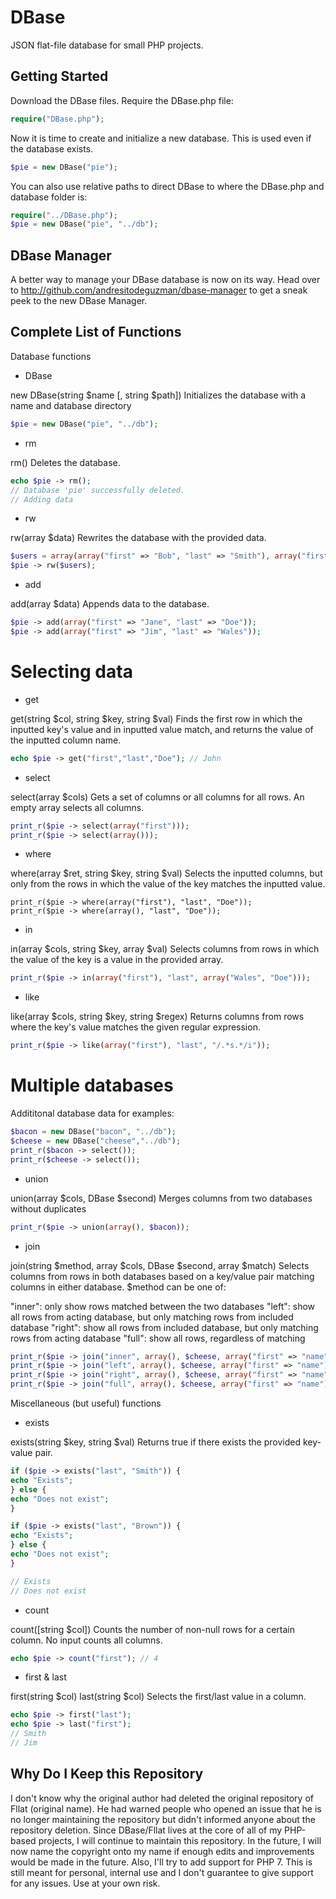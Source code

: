 # DBase
JSON flat-file database for small PHP projects.


## Getting Started
Download the DBase files. Require the DBase.php file:

```php
require("DBase.php");
```

Now it is time to create and initialize a new database. This is used even if the database exists.

```php
$pie = new DBase("pie");
```

You can also use relative paths to direct DBase to where the DBase.php and database folder is:

```php
require("../DBase.php");
$pie = new DBase("pie", "../db");
```

## DBase Manager
A better way to manage your DBase database is now on its way. Head over to http://github.com/andresitodeguzman/dbase-manager to get a sneak peek to the new DBase Manager. 


## Complete List of Functions
Database functions

- DBase

new DBase(string $name [, string $path])
Initializes the database with a name and database directory

```php
$pie = new DBase("pie", "../db");
```

- rm

rm()
Deletes the database.

```php
echo $pie -> rm();
// Database 'pie' successfully deleted.
// Adding data
```

- rw

rw(array $data)
Rewrites the database with the provided data.

```php
$users = array(array("first" => "Bob", "last" => "Smith"), array("first" => "John", "last" => "Doe"));
$pie -> rw($users);
```

- add

add(array $data)
Appends data to the database.

```php
$pie -> add(array("first" => "Jane", "last" => "Doe"));
$pie -> add(array("first" => "Jim", "last" => "Wales"));
```

# Selecting data

- get

get(string $col, string $key, string $val)
Finds the first row in which the inputted key's value and in inputted value match, and returns the value of the inputted column name.

```php
echo $pie -> get("first","last","Doe"); // John
```

- select

select(array $cols)
Gets a set of columns or all columns for all rows. An empty array selects all columns.

```php
print_r($pie -> select(array("first")));
print_r($pie -> select(array()));
```

- where

where(array $ret, string $key, string $val)
Selects the inputted columns, but only from the rows in which the value of the key matches the inputted value.

```
print_r($pie -> where(array("first"), "last", "Doe"));
print_r($pie -> where(array(), "last", "Doe"));
```

- in

in(array $cols, string $key, array $val)
Selects columns from rows in which the value of the key is a value in the provided array. 

```php
print_r($pie -> in(array("first"), "last", array("Wales", "Doe")));
```

- like

like(array $cols, string $key, string $regex)
Returns columns from rows where the key's value matches the given regular expression.

```php
print_r($pie -> like(array("first"), "last", "/.*s.*/i"));
```

# Multiple databases

Addititonal database data for examples:

```php
$bacon = new DBase("bacon", "../db");
$cheese = new DBase("cheese","../db");
print_r($bacon -> select());
print_r($cheese -> select());
```
- union

union(array $cols, DBase $second)
Merges columns from two databases without duplicates

```php
print_r($pie -> union(array(), $bacon));
```

- join

join(string $method, array $cols, DBase $second, array $match)
Selects columns from rows in both databases based on a key/value pair matching columns in either database. $method can be one of:

"inner": only show rows matched between the two databases
"left": show all rows from acting database, but only matching rows from included database
"right": show all rows from included database, but only matching rows from acting database
"full": show all rows, regardless of matching

```php
print_r($pie -> join("inner", array(), $cheese, array("first" => "name")));
print_r($pie -> join("left", array(), $cheese, array("first" => "name")));
print_r($pie -> join("right", array(), $cheese, array("first" => "name")));
print_r($pie -> join("full", array(), $cheese, array("first" => "name")));
```

Miscellaneous (but useful) functions

- exists

exists(string $key, string $val)
Returns true if there exists the provided key-value pair.

```php
if ($pie -> exists("last", "Smith")) {
echo "Exists";
} else {
echo "Does not exist";
}

if ($pie -> exists("last", "Brown")) {
echo "Exists";
} else {
echo "Does not exist";
}

// Exists
// Does not exist
```

- count

count([string $col])
Counts the number of non-null rows for a certain column. No input counts all columns.

```php
echo $pie -> count("first"); // 4
```

- first & last

first(string $col)
last(string $col)
Selects the first/last value in a column.

```php
echo $pie -> first("last");
echo $pie -> last("first");
// Smith
// Jim
```

## Why Do I Keep this Repository
I don't know why the original author had deleted the original repository of Fllat (original name). He had warned people who opened an issue that he is no longer maintaining the repository but didn't informed anyone about the repository deletion. Since DBase/Fllat lives at the core of all of my PHP-based projects, I will continue to maintain this repository. In the future, I will now name the copyright onto my name if enough edits and improvements would be made in the future. Also, I'll try to add support for PHP 7. This is still meant for personal, internal use and I don't guarantee to give support for any issues. Use at your own risk.